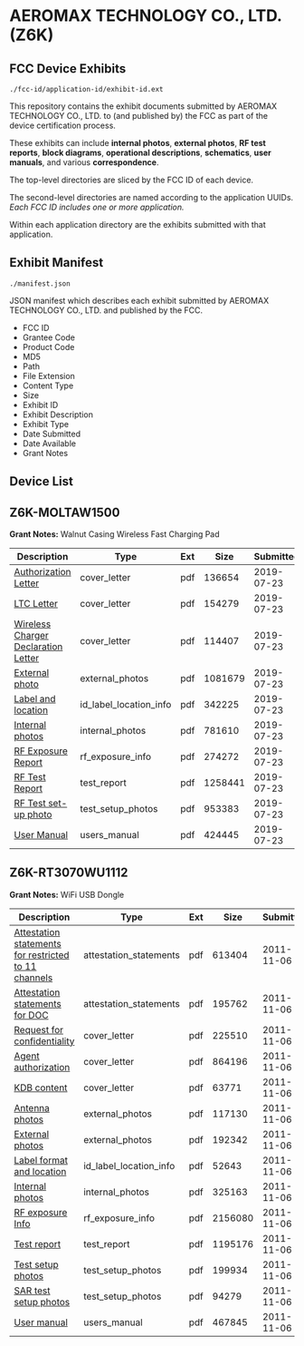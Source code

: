 # AEROMAX TECHNOLOGY CO., LTD. (Z6K)
## FCC Device Exhibits

```
./fcc-id/application-id/exhibit-id.ext
```

This repository contains the exhibit documents submitted by AEROMAX TECHNOLOGY CO., LTD. to (and published by) the FCC as part of the device certification process.

These exhibits can include **internal photos**, **external photos**, **RF test reports**, **block diagrams**, **operational descriptions**, **schematics**, **user manuals**, and various **correspondence**.

The top-level directories are sliced by the FCC ID of each device.

The second-level directories are named according to the application UUIDs. *Each FCC ID includes one or more application.*

Within each application directory are the exhibits submitted with that application. 

## Exhibit Manifest

```
./manifest.json
```

JSON manifest which describes each exhibit submitted by AEROMAX TECHNOLOGY CO., LTD. and published by the FCC.

- FCC ID
- Grantee Code
- Product Code
- MD5
- Path
- File Extension
- Content Type
- Size
- Exhibit ID
- Exhibit Description
- Exhibit Type
- Date Submitted
- Date Available
- Grant Notes

## Device List
## Z6K-MOLTAW1500
**Grant Notes:** Walnut Casing Wireless Fast Charging Pad

| Description | Type | Ext | Size | Submitted | Available |
| ----------- | ---- | --- | ---- | --------- | --------- |
| [Authorization Letter](Z6K-MOLTAW1500/cefebec4f052b362cab4a1e1a459cba5/4367423.pdf) | cover_letter | pdf | 136654 | 2019-07-23 | 2019-07-23 |
| [LTC Letter](Z6K-MOLTAW1500/cefebec4f052b362cab4a1e1a459cba5/4367424.pdf) | cover_letter | pdf | 154279 | 2019-07-23 | 2019-07-23 |
| [Wireless Charger Declaration Letter](Z6K-MOLTAW1500/cefebec4f052b362cab4a1e1a459cba5/4367425.pdf) | cover_letter | pdf | 114407 | 2019-07-23 | 2019-07-23 |
| [External photo](Z6K-MOLTAW1500/cefebec4f052b362cab4a1e1a459cba5/4367426.pdf) | external_photos | pdf | 1081679 | 2019-07-23 | 2019-07-23 |
| [Label and location](Z6K-MOLTAW1500/cefebec4f052b362cab4a1e1a459cba5/4367427.pdf) | id_label_location_info | pdf | 342225 | 2019-07-23 | 2019-07-23 |
| [Internal photos](Z6K-MOLTAW1500/cefebec4f052b362cab4a1e1a459cba5/4367428.pdf) | internal_photos | pdf | 781610 | 2019-07-23 | 2019-07-23 |
| [RF Exposure Report](Z6K-MOLTAW1500/cefebec4f052b362cab4a1e1a459cba5/4367430.pdf) | rf_exposure_info | pdf | 274272 | 2019-07-23 | 2019-07-23 |
| [RF Test Report](Z6K-MOLTAW1500/cefebec4f052b362cab4a1e1a459cba5/4367432.pdf) | test_report | pdf | 1258441 | 2019-07-23 | 2019-07-23 |
| [RF Test set-up photo](Z6K-MOLTAW1500/cefebec4f052b362cab4a1e1a459cba5/4367433.pdf) | test_setup_photos | pdf | 953383 | 2019-07-23 | 2019-07-23 |
| [User Manual](Z6K-MOLTAW1500/cefebec4f052b362cab4a1e1a459cba5/4367434.pdf) | users_manual | pdf | 424445 | 2019-07-23 | 2019-07-23 |
## Z6K-RT3070WU1112
**Grant Notes:** WiFi USB Dongle

| Description | Type | Ext | Size | Submitted | Available |
| ----------- | ---- | --- | ---- | --------- | --------- |
| [Attestation statements for restricted to 11 channels](Z6K-RT3070WU1112/be20df3bbe7f58b35654336e3730aced/1575189.pdf) | attestation_statements | pdf | 613404 | 2011-11-06 | 2011-11-06 |
| [Attestation statements for DOC](Z6K-RT3070WU1112/be20df3bbe7f58b35654336e3730aced/1575191.pdf) | attestation_statements | pdf | 195762 | 2011-11-06 | 2011-11-06 |
| [Request for confidentiality](Z6K-RT3070WU1112/be20df3bbe7f58b35654336e3730aced/1575190.pdf) | cover_letter | pdf | 225510 | 2011-11-06 | 2011-11-06 |
| [Agent authorization](Z6K-RT3070WU1112/be20df3bbe7f58b35654336e3730aced/1575192.pdf) | cover_letter | pdf | 864196 | 2011-11-06 | 2011-11-06 |
| [KDB content](Z6K-RT3070WU1112/be20df3bbe7f58b35654336e3730aced/1575196.pdf) | cover_letter | pdf | 63771 | 2011-11-06 | 2011-11-06 |
| [Antenna photos](Z6K-RT3070WU1112/be20df3bbe7f58b35654336e3730aced/1575188.pdf) | external_photos | pdf | 117130 | 2011-11-06 | 2011-11-06 |
| [External photos](Z6K-RT3070WU1112/be20df3bbe7f58b35654336e3730aced/1575195.pdf) | external_photos | pdf | 192342 | 2011-11-06 | 2011-11-06 |
| [Label format and location](Z6K-RT3070WU1112/be20df3bbe7f58b35654336e3730aced/1575193.pdf) | id_label_location_info | pdf | 52643 | 2011-11-06 | 2011-11-06 |
| [Internal photos](Z6K-RT3070WU1112/be20df3bbe7f58b35654336e3730aced/1575194.pdf) | internal_photos | pdf | 325163 | 2011-11-06 | 2011-11-06 |
| [RF exposure Info](Z6K-RT3070WU1112/be20df3bbe7f58b35654336e3730aced/1575187.pdf) | rf_exposure_info | pdf | 2156080 | 2011-11-06 | 2011-11-06 |
| [Test report](Z6K-RT3070WU1112/be20df3bbe7f58b35654336e3730aced/1575186.pdf) | test_report | pdf | 1195176 | 2011-11-06 | 2011-11-06 |
| [Test setup photos](Z6K-RT3070WU1112/be20df3bbe7f58b35654336e3730aced/1575197.pdf) | test_setup_photos | pdf | 199934 | 2011-11-06 | 2011-11-06 |
| [SAR test setup photos](Z6K-RT3070WU1112/be20df3bbe7f58b35654336e3730aced/1575198.pdf) | test_setup_photos | pdf | 94279 | 2011-11-06 | 2011-11-06 |
| [User manual](Z6K-RT3070WU1112/be20df3bbe7f58b35654336e3730aced/1575199.pdf) | users_manual | pdf | 467845 | 2011-11-06 | 2011-11-06 |

